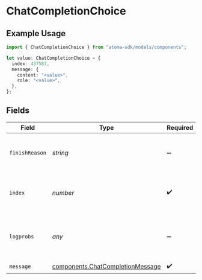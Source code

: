 # ChatCompletionChoice

## Example Usage

```typescript
import { ChatCompletionChoice } from "atoma-sdk/models/components";

let value: ChatCompletionChoice = {
  index: 437587,
  message: {
    content: "<value>",
    role: "<value>",
  },
};
```

## Fields

| Field                                                                                | Type                                                                                 | Required                                                                             | Description                                                                          |
| ------------------------------------------------------------------------------------ | ------------------------------------------------------------------------------------ | ------------------------------------------------------------------------------------ | ------------------------------------------------------------------------------------ |
| `finishReason`                                                                       | *string*                                                                             | :heavy_minus_sign:                                                                   | The reason the chat completion was finished.                                         |
| `index`                                                                              | *number*                                                                             | :heavy_check_mark:                                                                   | The index of this choice in the list of choices.                                     |
| `logprobs`                                                                           | *any*                                                                                | :heavy_minus_sign:                                                                   | Log probability information for the choice, if applicable.                           |
| `message`                                                                            | [components.ChatCompletionMessage](../../models/components/chatcompletionmessage.md) | :heavy_check_mark:                                                                   | N/A                                                                                  |
